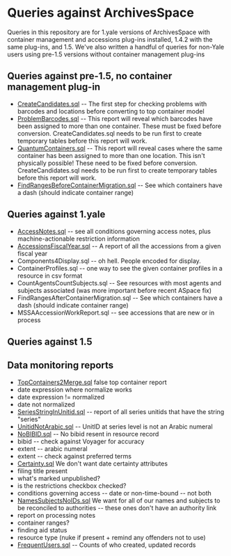 Queries against ArchivesSpace
=============================
Queries in this repository are for 1.yale versions of ArchivesSpace with container management and accessions plug-ins installed, 1.4.2 with the same plug-ins, and 1.5. We've also written a handful of queries for non-Yale users using pre-1.5 versions without container management plug-ins

Queries against pre-1.5, no container management plug-in
--------------------------------------------------------
 * [CreateCandidates.sql](https://github.com/YaleArchivesSpace/ArchivesSpaceQueries/blob/master/ContainerConversion/CreateCandidates.sql) -- The first step for checking problems with barcodes and locations before converting to top container model
 * [ProblemBarcodes.sql](https://github.com/YaleArchivesSpace/ArchivesSpaceQueries/blob/master/ContainerConversion/ProblemBarcodes.sql) -- This report will reveal which barcodes have been assigned to more than one container. These must be fixed before conversion. CreateCandidates.sql needs to be run first to create temporary tables before this report will work.
 * [QuantumContainers.sql](https://github.com/YaleArchivesSpace/ArchivesSpaceQueries/blob/master/ContainerConversion/QuantumContainers.sql) -- This report will reveal cases where the same container has been assigned to more than one location. This isn't physically possible! These need to be fixed before conversion. CreateCandidates.sql needs to be run first to create temporary tables before this report will work.
 * [FindRangesBeforeContainerMigration.sql](https://github.com/YaleArchivesSpace/ArchivesSpaceQueries/blob/master/1.4.2/FindRangesBeforeContainerMigration.sql) -- See which containers have a dash (should indicate container range)

Queries against 1.yale
----------------------
 * [AccessNotes.sql](https://github.com/YaleArchivesSpace/ArchivesSpaceQueries/blob/master/1.yale/AccessNotes.sql) -- see all conditions governing access notes, plus machine-actionable restriction information
 * [AccessionsFiscalYear.sql](https://github.com/YaleArchivesSpace/ArchivesSpaceQueries/blob/master/1.yale/AccessionsFiscalYear.sql) -- A report of all the accessions from a given fiscal year
 * Components4Display.sql -- oh hell. People encoded for display. 
 * ContainerProfiles.sql -- one way to see the given container profiles in a resource in csv format
 * CountAgentsCountSubjects.sql -- See resources with most agents and subjects associated (was more important before recent ASpace fix)
 * FindRangesAfterContainerMigration.sql -- See which containers have a dash (should indicate container range)
 * MSSAAccessionWorkReport.sql -- see accessions that are new or in process

Queries against 1.5
-------------------

Data monitoring reports
-----------------------
 * [TopContainers2Merge.sql](https://github.com/YaleArchivesSpace/ArchivesSpaceQueries/blob/master/Data%20Monitoring/TopContainers2Merge.sql) false top container report
 * date expression where normalize works
 * date expression != normalized
 * date not normalized
 * [SeriesStringInUnitid.sql](https://github.com/YaleArchivesSpace/ArchivesSpaceQueries/blob/master/Data%20Monitoring/SeriesStringInUnitid.sql) -- report of all series unitids that have the string "series"
 * [UnitidNotArabic.sql](https://github.com/YaleArchivesSpace/ArchivesSpaceQueries/blob/master/Data%20Monitoring/UnitidNotArabic.sql) -- UnitID at series level is not an Arabic numeral
 * [NoBIBID.sql](https://github.com/YaleArchivesSpace/ArchivesSpaceQueries/blob/master/Data%20Monitoring/NoBIBID.sql) -- No bibid resent in resource record
 * bibid -- check against Voyager for accuracy 
 * extent -- arabic numeral
 * extent -- check against preferred terms
 * [Certainty.sql](https://github.com/YaleArchivesSpace/ArchivesSpaceQueries/blob/master/Data%20Monitoring/Certainty.sql) We don't want date certainty attributes
 * filing title present
 * what's marked unpublished?
 * is the restrictions checkbox checked?
 * conditions governing access -- date or non-time-bound -- not both
 * [NamesSubjectsNoIDs.sql](https://github.com/YaleArchivesSpace/ArchivesSpaceQueries/blob/master/Data%20Monitoring/NamesSubjectsNoIDs.sql) We want for all of our names and subjects to be reconciled to authorities -- these ones don't have an authority link
 * report on processing notes
 * container ranges?
 * finding aid status
 * resource type (nuke if present + remind any offenders not to use) 
 * [FrequentUsers.sql](https://github.com/YaleArchivesSpace/ArchivesSpaceQueries/blob/master/Data%20Monitoring/FrequentUsers.sql) -- Counts of who created, updated records
